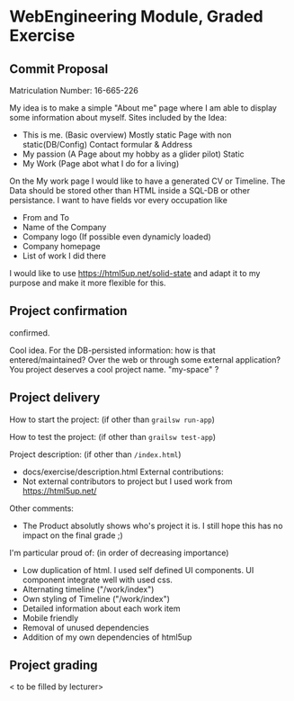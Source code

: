 # WebEngineering Module, Graded Exercise

## Commit Proposal

Matriculation Number: 16-665-226

My idea is to make a simple "About me" page where I am able to display some information about myself. 
Sites included by the Idea:
  - This is me. (Basic overview) Mostly static Page with non static(DB/Config) Contact formular & Address
  - My passion (A Page about my hobby as a glider pilot) Static 
  - My Work (Page abot what I do for a living)

On the My work page I would like to have a generated CV or Timeline. The Data should be stored other than HTML inside a SQL-DB or other persistance. 
I want to have fields vor every occupation like
  - From and To
  - Name of the Company
  - Company logo (If possible even dynamicly loaded)
  - Company homepage
  - List of work I did there
  
I would like to use https://html5up.net/solid-state and adapt it to my purpose and make it more flexible for this.

## Project confirmation

confirmed.

Cool idea.
For the DB-persisted information: how is that entered/maintained? Over the web or through some external application?
You project deserves a cool project name. "my-space" ?


## Project delivery <to be filled by student>

How to start the project: (if other than `grailsw run-app`)

How to test the project:  (if other than `grailsw test-app`)

Project description:      (if other than `/index.html`)
 - docs/exercise/description.html
External contributions:
 - Not external contributors to project but I used work from https://html5up.net/
 
Other comments: 
 - The Product absolutly shows who's project it is. I still hope this has no impact on the final grade ;)
 
I'm particular proud of: (in order of decreasing importance)
- Low duplication of html. I used self defined UI components. UI component integrate well with used css.
- Alternating timeline ("/work/index")
- Own styling of Timeline ("/work/index")
- Detailed information about each work item
- Mobile friendly
- Removal of unused dependencies
- Addition of my own dependencies of html5up


## Project grading 

< to be filled by lecturer>
